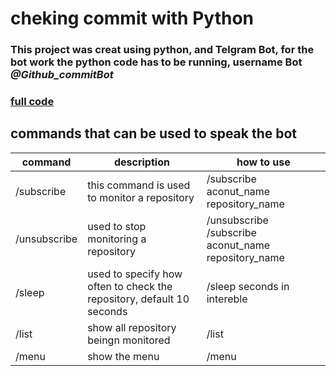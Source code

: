 <!-- Headings -->
<!-- links -->
<!-- Tables -->
<!-- Italics -->
# cheking commit with Python
<!-- Strong -->
### This project was creat using python, and Telgram Bot, for the bot work the python code has to be running, username Bot *@Github_commitBot*

### [full code](github.com)

## commands that can be used to speak the bot
| command  | description | how to use |
| -------- |------------ | ---------- |
| /subscribe | this command is used to monitor a repository | /subscribe aconut_name repository_name |
| /unsubscribe | used to stop monitoring a repository | /unsubscribe /subscribe aconut_name repository_name |
| /sleep | used to specify how often to check the repository, default 10 seconds | /sleep seconds in intereble | 
| /list | show all repository beingn monitored | /list |
| /menu | show the menu | /menu |


